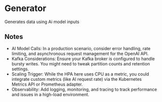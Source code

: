 # Generator

Generates data using Ai model inputs

## Notes
- AI Model Calls: In a production scenario, consider error handling, rate limiting, and asynchronous request management for the OpenAI API.
- Kafka Considerations: Ensure your Kafka broker is configured to handle bursty writes. You might need to tweak partition counts and retention settings.
- Scaling Trigger: While the HPA here uses CPU as a metric, you could integrate custom metrics (like AI request rate) via the Kubernetes Metrics API or Prometheus adapter.
- Observability: Add logging, monitoring, and tracing to track performance and issues in a high-load environment.
